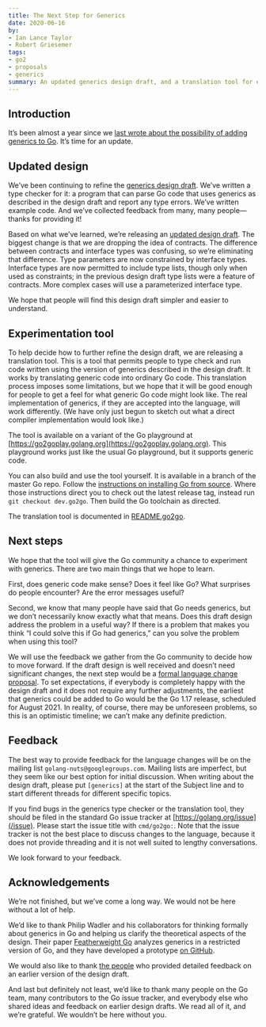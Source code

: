 ```yaml
---
title: The Next Step for Generics
date: 2020-06-16
by:
- Ian Lance Taylor
- Robert Griesemer
tags:
- go2
- proposals
- generics
summary: An updated generics design draft, and a translation tool for experimentation
---
```


## Introduction

It’s been almost a year since we [last wrote about the possibility of
adding generics to Go](/blog/why-generics).
It’s time for an update.

## Updated design

We’ve been continuing to refine the [generics design
draft](https://go.googlesource.com/proposal/+/refs/heads/master/design/go2draft-contracts.md).
We’ve written a type checker for it: a program that can parse Go code
that uses generics as described in the design draft and report any
type errors.
We’ve written example code.
And we’ve collected feedback from many, many people&mdash;thanks for
providing it!

Based on what we’ve learned, we’re releasing an [updated design
draft](https://go.googlesource.com/proposal/+/refs/heads/master/design/go2draft-type-parameters.md).
The biggest change is that we are dropping the idea of contracts.
The difference between contracts and interface types was confusing, so
we’re eliminating that difference.
Type parameters are now constrained by interface types.
Interface types are now permitted to include type lists, though only
when used as constraints; in the previous design draft type lists were
a feature of contracts.
More complex cases will use a parameterized interface type.

We hope that people will find this design draft simpler and easier to
understand.

## Experimentation tool

To help decide how to further refine the design draft, we are
releasing a translation tool.
This is a tool that permits people to type check and run code written
using the version of generics described in the design draft.
It works by translating generic code into ordinary Go code.
This translation process imposes some limitations, but we hope that it
will be good enough for people to get a feel for what generic Go code
might look like.
The real implementation of generics, if they are accepted into the
language, will work differently.
(We have only just begun to sketch out what a direct compiler
implementation would look like.)

The tool is available on a variant of the Go playground at
[https://go2goplay.golang.org](https://go2goplay.golang.org).
This playground works just like the usual Go playground, but it
supports generic code.

You can also build and use the tool yourself.
It is available in a branch of the master Go repo.
Follow the [instructions on installing Go from
source](/doc/install/source).
Where those instructions direct you to check out the latest release
tag, instead run `git checkout dev.go2go`.
Then build the Go toolchain as directed.

The translation tool is documented in
[README.go2go](https://go.googlesource.com/go/+/refs/heads/dev.go2go/README.go2go.md).

## Next steps

We hope that the tool will give the Go community a chance to
experiment with generics.
There are two main things that we hope to learn.

First, does generic code make sense?
Does it feel like Go?
What surprises do people encounter?
Are the error messages useful?

Second, we know that many people have said that Go needs generics, but
we don’t necessarily know exactly what that means.
Does this draft design address the problem in a useful way?
If there is a problem that makes you think “I could solve this if Go
had generics,” can you solve the problem when using this tool?

We will use the feedback we gather from the Go community to decide how
to move forward.
If the draft design is well received and doesn’t need significant
changes, the next step would be a [formal language change
proposal](/s/proposal).
To set expectations, if everybody is completely happy with the design
draft and it does not require any further adjustments, the earliest
that generics could be added to Go would be the Go 1.17 release,
scheduled for August 2021.
In reality, of course, there may be unforeseen problems, so this is an
optimistic timeline; we can’t make any definite prediction.

## Feedback

The best way to provide feedback for the language changes will be on
the mailing list `golang-nuts@googlegroups.com`.
Mailing lists are imperfect, but they seem like our best option for
initial discussion.
When writing about the design draft, please put `[generics]` at the
start of the Subject line and to start different threads for different
specific topics.

If you find bugs in the generics type checker or the translation tool,
they should be filed in the standard Go issue tracker at
[https://golang.org/issue](/issue).
Please start the issue title with `cmd/go2go:`.
Note that the issue tracker is not the best place to discuss changes
to the language, because it does not provide threading and it is not
well suited to lengthy conversations.

We look forward to your feedback.

## Acknowledgements

We’re not finished, but we’ve come a long way.
We would not be here without a lot of help.

We’d like to thank Philip Wadler and his collaborators for thinking
formally about generics in Go and helping us clarify the theoretical
aspects of the design.
Their paper [Featherweight Go](https://arxiv.org/abs/2005.11710)
analyzes generics in a restricted version of Go, and they have
developed a prototype [on GitHub](https://github.com/rhu1/fgg).

We would also like to thank [the
people](https://go.googlesource.com/proposal/+/refs/heads/master/design/go2draft-type-parameters.md#acknowledgements)
who provided detailed feedback on an earlier version of the design
draft.

And last but definitely not least, we’d like to thank many people on
the Go team, many contributors to the Go issue tracker, and everybody
else who shared ideas and feedback on earlier design drafts.
We read all of it, and we’re grateful.  We wouldn’t be here without
you.
